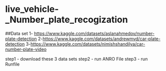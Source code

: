 # live_vehicle-_Number_plate_recogization
##Data set 
1- https://www.kaggle.com/datasets/aslanahmedov/number-plate-detection
2-https://www.kaggle.com/datasets/andrewmvd/car-plate-detection
3-https://www.kaggle.com/datasets/nimishshandilya/car-number-plate-video

step1 - download these 3 data sets
step2 - run ANRO File
step3 - run Runfile
